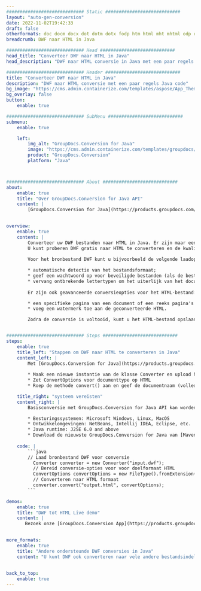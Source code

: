 ```yaml
---
############################# Static ############################
layout: "auto-gen-conversion"
date: 2022-11-02T19:42:33
draft: false
otherformats: doc docm docx dot dotm dotx fodp htm html mht mhtml odp odt otp pot potm potx pps ppsm ppsx ppt pptm pptx rtf
breadcrumb: DWF naar HTML in Java

############################# Head ############################
head_title: "Converteer DWF naar HTML in Java"
head_description: "DWF naar HTML conversie in Java met een paar regels code. Converteer meer dan 160 bestandsindelingen met de GroupDocs-documentconversie-API voor Java"

############################# Header ############################
title: "Converteer DWF naar HTML in Java"
description: "DWF naar HTML conversie met een paar regels Java code"
bg_image: "https://cms.admin.containerize.com/templates/aspose/App_Themes/V3/images/bg/header1.png"
bg_overlay: false
button:
    enable: true

############################# SubMenu ############################
submenu:
    enable: true

    left:
        img_alt: "GroupDocs.Conversion for Java"
        image: "https://cms.admin.containerize.com/templates/groupdocs/images/product-logos/90x90-noborder/groupdocs-conversion-java.png"
        product: "GroupDocs.Conversion"
        platform: "Java"



############################# About ############################
about:
    enable: true
    title: "Over GroupDocs.Conversion for Java API"
    content: |
        [GroupDocs.Conversion for Java](https://products.groupdocs.com/conversion/java/) is een geavanceerde conversie-API voor bestandsindelingen voor het converteren tussen populaire afbeeldings- en documentindelingen zoals Microsoft Office, OpenDocument, PDF, HTML, e-mail, CAD. en nog veel meer met slechts een paar regels code. De native API detecteert automatisch de formaten van de originele documenten en biedt veel opties voor het aanpassen van de geconverteerde documenten. Naast de functie om informatie uit een document te extraheren, ondersteunt het standaard ook het cachen van de conversieresultaten naar de lokale schijf. Elk type cacheopslag kan echter worden ondersteund door de juiste interfaces te implementeren - Amazon S3, Dropbox, Google Drive, Windows Azure, Reddis of andere.
    

overview:
    enable: true
    content: |
        Converteer uw DWF bestanden naar HTML in Java. Er zijn maar een paar regels Java code nodig op elk platform naar keuze, zoals Windows, Linux, macOS.
        U kunt proberen DWF gratis naar HTML te converteren en de kwaliteit van de conversieresultaten te evalueren. Naast eenvoudige scripts voor bestandsconversie, kunt u meer geavanceerde opties proberen voor het laden van het DWF-bronbestand en het opslaan van de HTML-uitvoer. 
        
        Voor het bronbestand DWF kunt u bijvoorbeeld de volgende laadopties gebruiken:

        * automatische detectie van het bestandsformaat;
        * geef een wachtwoord op voor beveiligde bestanden (als de bestandsindeling dit ondersteunt);
        * vervang ontbrekende lettertypen om het uiterlijk van het document te behouden.
        
        Er zijn ook geavanceerde conversieopties voor het HTML-bestand:

        * een specifieke pagina van een document of een reeks pagina's converteren;
        * voeg een watermerk toe aan de geconverteerde HTML.

        Zodra de conversie is voltooid, kunt u het HTML-bestand opslaan in uw lokale bestandspad of in opslag van derden, zoals FTP, Amazon S3, Google Drive, Dropbox enz. Let op - om DWF te converteren tot HTML, hoeft u geen extra software te installeren, zoals MS Office, Open Office, Adobe Acrobat Reader etc.


############################# Steps ############################
steps:
    enable: true
    title_left: "Stappen om DWF naar HTML te converteren in Java"
    content_left: |
        Met [GroupDocs.Conversion for Java](https://products.groupdocs.com/conversion/java/) kunnen ontwikkelaars het DWF-bestand eenvoudig converteren naar HTML met een paar regels code.
        
        * Maak een nieuwe instantie van de klasse Converter en upload het bestand DWF met het volledige pad
        * Zet ConvertOptions voor documenttype op HTML
        * Roep de methode convert() aan en geef de documentnaam (volledig pad) en formaat (HTML) door als parameter

    title_right: "systeem vereisten"
    content_right: |
        Basisconversie met GroupDocs.Conversion for Java API kan worden gedaan met slechts een paar regels code. Onze API's worden ondersteund op alle belangrijke platforms en besturingssystemen. Voordat u de onderstaande code uitvoert, moet u ervoor zorgen dat de volgende vereisten op uw systeem zijn geïnstalleerd.

        * Besturingssystemen: Microsoft Windows, Linux, MacOS
        * Ontwikkelomgevingen: NetBeans, Intellij IDEA, Eclipse, etc.
        * Java runtime: J2SE 6.0 and above
        * Download de nieuwste GroupDocs.Conversion for Java van [Maven](https://repository.groupdocs.com/webapp/#/artifacts/browse/tree/General/repo/com/groupdocs/groupdocs-conversion)
         
    code: |
        ```java    
        // Laad bronbestand DWF voor conversie
          Converter converter = new Converter("input.dwf");
          // Bereid conversie-opties voor voor doelformaat HTML
          ConvertOptions convertOptions = new FileType().fromExtension("html").getConvertOptions();
          // Converteren naar HTML formaat
          converter.convert("output.html", convertOptions);
        ```

demos:
    enable: true
    title: "DWF tot HTML Live demo"
    content: |
       Bezoek onze [GroupDocs.Conversion App](https://products.groupdocs.app/conversion/family) website en probeer DWF naar HTML conversie nu. De gratis demo heeft de volgende voordelen:
          

more_formats:
    enable: true
    title: "Andere ondersteunde DWF conversies in Java"
    content: "U kunt DWF ook converteren naar vele andere bestandsindelingen. Zie de lijst hieronder."
       
       
back_to_top:
    enable: true
---
```

